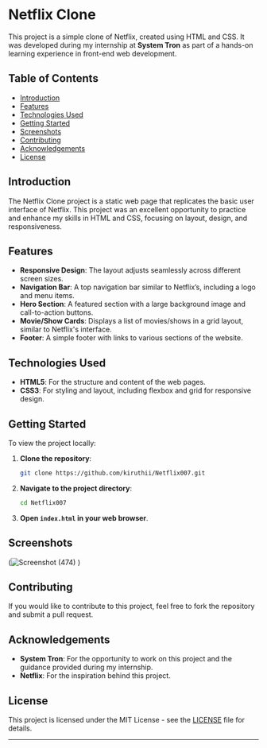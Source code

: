 
# Netflix Clone

This project is a simple clone of Netflix, created using HTML and CSS. It was developed during my internship at **System Tron** as part of a hands-on learning experience in front-end web development.

## Table of Contents

- [Introduction](#introduction)
- [Features](#features)
- [Technologies Used](#technologies-used)
- [Getting Started](#getting-started)
- [Screenshots](#screenshots)
- [Contributing](#contributing)
- [Acknowledgements](#acknowledgements)
- [License](#license)

## Introduction

The Netflix Clone project is a static web page that replicates the basic user interface of Netflix. This project was an excellent opportunity to practice and enhance my skills in HTML and CSS, focusing on layout, design, and responsiveness.

## Features

- **Responsive Design**: The layout adjusts seamlessly across different screen sizes.
- **Navigation Bar**: A top navigation bar similar to Netflix’s, including a logo and menu items.
- **Hero Section**: A featured section with a large background image and call-to-action buttons.
- **Movie/Show Cards**: Displays a list of movies/shows in a grid layout, similar to Netflix's interface.
- **Footer**: A simple footer with links to various sections of the website.

## Technologies Used

- **HTML5**: For the structure and content of the web pages.
- **CSS3**: For styling and layout, including flexbox and grid for responsive design.

## Getting Started

To view the project locally:

1. **Clone the repository**:
    ```bash
    git clone https://github.com/kiruthii/Netflix007.git
    ```
2. **Navigate to the project directory**:
    ```bash
    cd Netflix007
    ```
3. **Open `index.html` in your web browser**.

## Screenshots

(![Screenshot (474)](https://github.com/user-attachments/assets/4b6d711f-58ca-4996-9186-1492280ffaec)
)

## Contributing

If you would like to contribute to this project, feel free to fork the repository and submit a pull request.

## Acknowledgements

- **System Tron**: For the opportunity to work on this project and the guidance provided during my internship.
- **Netflix**: For the inspiration behind this project.

## License

This project is licensed under the MIT License - see the [LICENSE](LICENSE) file for details.

---

